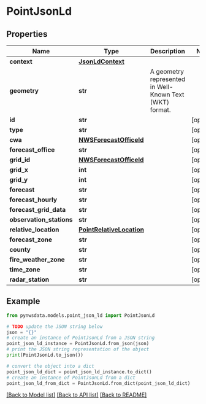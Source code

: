 # PointJsonLd


## Properties

Name | Type | Description | Notes
------------ | ------------- | ------------- | -------------
**context** | [**JsonLdContext**](JsonLdContext.md) |  | 
**geometry** | **str** | A geometry represented in Well-Known Text (WKT) format. | 
**id** | **str** |  | [optional] 
**type** | **str** |  | [optional] 
**cwa** | [**NWSForecastOfficeId**](NWSForecastOfficeId.md) |  | [optional] 
**forecast_office** | **str** |  | [optional] 
**grid_id** | [**NWSForecastOfficeId**](NWSForecastOfficeId.md) |  | [optional] 
**grid_x** | **int** |  | [optional] 
**grid_y** | **int** |  | [optional] 
**forecast** | **str** |  | [optional] 
**forecast_hourly** | **str** |  | [optional] 
**forecast_grid_data** | **str** |  | [optional] 
**observation_stations** | **str** |  | [optional] 
**relative_location** | [**PointRelativeLocation**](PointRelativeLocation.md) |  | [optional] 
**forecast_zone** | **str** |  | [optional] 
**county** | **str** |  | [optional] 
**fire_weather_zone** | **str** |  | [optional] 
**time_zone** | **str** |  | [optional] 
**radar_station** | **str** |  | [optional] 

## Example

```python
from pynwsdata.models.point_json_ld import PointJsonLd

# TODO update the JSON string below
json = "{}"
# create an instance of PointJsonLd from a JSON string
point_json_ld_instance = PointJsonLd.from_json(json)
# print the JSON string representation of the object
print(PointJsonLd.to_json())

# convert the object into a dict
point_json_ld_dict = point_json_ld_instance.to_dict()
# create an instance of PointJsonLd from a dict
point_json_ld_from_dict = PointJsonLd.from_dict(point_json_ld_dict)
```
[[Back to Model list]](../README.md#documentation-for-models) [[Back to API list]](../README.md#documentation-for-api-endpoints) [[Back to README]](../README.md)


